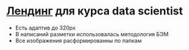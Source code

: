 # [Лендинг](https://alexlancev.github.io/mafia/index.html) для курса data scientist

- Есть адаптив до 320px
- В написаний разметки использовалась методология БЭМ
- Все изображения расформированны по папкам

